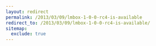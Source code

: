 ```yaml
---
layout: redirect
permalink: /2013/03/09/lmbox-1-0-0-rc4-is-available
redirect_to: /2013/03/09/lmbox-1-0-0-rc4-is-available/
sitemap:
  exclude: true
---
```

